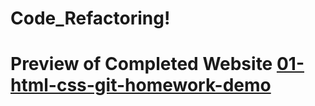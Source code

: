 # Code_Refactoring!
# Preview of Completed Website [01-html-css-git-homework-demo](https://user-images.githubusercontent.com/79285782/113306798-76de4e00-92d2-11eb-8792-a3c95acd9fab.png)
